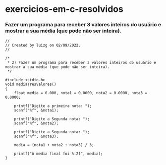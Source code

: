 # exercicios-em-c-resolvidos

### Fazer um programa para receber 3 valores inteiros do usuário e mostrar a sua média (que pode não ser inteira).

```
//
// Created by luizg on 02/09/2022.
//

/*
 * 2) Fazer um programa para receber 3 valores inteiros do usuário e mostrar a sua média (que pode não ser inteira).
 */

#include <stdio.h>
void mediaTresValores()
{
    float media = 0.000, nota1 = 0.0000, nota2 = 0.0000, nota3 = 0.0000;

    printf("Digite a primeira nota: ");
    scanf("%f", &nota1);

    printf("Digite a Segunda nota: ");
    scanf("%f", &nota2);

    printf("Digite a Segunda nota: ");
    scanf("%f", &nota3);

    media = (nota1 + nota2 + nota3) / 3;

    printf("A media final foi %.2f", media);
}

```
